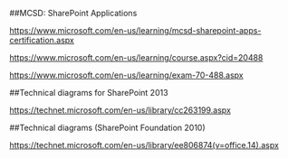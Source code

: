 ##MCSD: SharePoint Applications

https://www.microsoft.com/en-us/learning/mcsd-sharepoint-apps-certification.aspx

https://www.microsoft.com/en-us/learning/course.aspx?cid=20488

https://www.microsoft.com/en-us/learning/exam-70-488.aspx

##Technical diagrams for SharePoint 2013

https://technet.microsoft.com/en-us/library/cc263199.aspx

##Technical diagrams (SharePoint Foundation 2010)

https://technet.microsoft.com/en-us/library/ee806874(v=office.14).aspx






